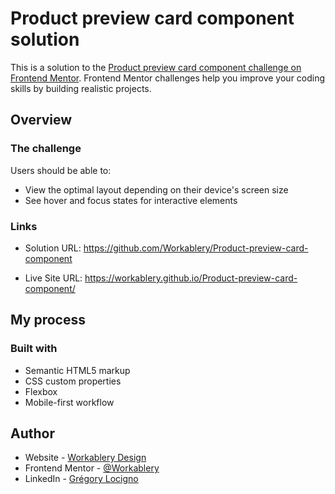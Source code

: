 # Product preview card component solution

This is a solution to the [Product preview card component challenge on Frontend Mentor](https://www.frontendmentor.io/challenges/product-preview-card-component-GO7UmttRfa). Frontend Mentor challenges help you improve your coding skills by building realistic projects. 

## Overview

### The challenge

Users should be able to:

- View the optimal layout depending on their device's screen size
- See hover and focus states for interactive elements

### Links

- Solution URL: https://github.com/Workablery/Product-preview-card-component

- Live Site URL: https://workablery.github.io/Product-preview-card-component/

## My process

### Built with

- Semantic HTML5 markup
- CSS custom properties
- Flexbox
- Mobile-first workflow

## Author

- Website - [Workablery Design](https://github.com/Workablery)
- Frontend Mentor - [@Workablery](https://www.frontendmentor.io/profile/Workablery)
- LinkedIn - [Grégory Locigno](https://www.linkedin.com/in/greglocigno/)
